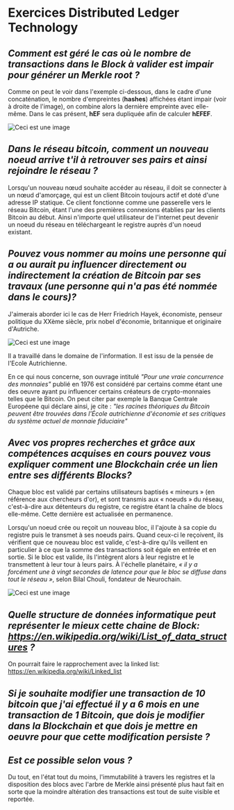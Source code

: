 # Exercices Distributed Ledger Technology #

## _Comment est géré le cas où le nombre de transactions dans le Block à valider est impair pour générer un Merkle root ?_

Comme on peut le voir dans l'exemple ci-dessous, dans le cadre d'une concaténation, le nombre d'empreintes (**hashes**) affichées étant impair (voir à droite de l'image), on combine alors la dernière empreinte avec elle-même. Dans le cas présent, **hEF** sera dupliquée afin de calculer **hEFEF**.

![Ceci est une image](https://cryptoast.fr/wp-content/uploads/2020/05/arbre-de-merkle-exemple.png) 

## _Dans le réseau bitcoin, comment un nouveau noeud arrive t'il à retrouver ses pairs et ainsi rejoindre le réseau ?_

Lorsqu'un nouveau nœud souhaite accéder au réseau, il doit se connecter à un nœud d'amorçage, qui est un client Bitcoin toujours actif et doté d'une adresse IP statique. Ce client fonctionne comme une passerelle vers le réseau Bitcoin, étant l'une des premières connexions établies par les clients Bitcoin au début. Ainsi n'importe quel utilisateur de l'internet peut devenir un noeud du réseau en téléchargeant le registre auprès d'un noeud existant.  

## _Pouvez vous nommer au moins une personne qui a ou aurait pu influencer directement ou indirectement la création de Bitcoin par ses travaux (une personne qui n'a pas été nommée dans le cours)?_ 

J'aimerais aborder ici le cas de Herr Friedrich Hayek, économiste, penseur politique du XXème siècle, prix nobel d'économie, britannique et originaire d'Autriche.

![Ceci est une image](https://i.pinimg.com/originals/4b/a1/fb/4ba1fb7aae2b9c1ca86bc80a7e3e9380.jpg)

Il a travaillé dans le domaine de l'information. Il est issu de la pensée de l'Ecole Autrichienne.

En ce qui nous concerne, son ouvrage intitulé _"Pour une vraie concurrence des monnaies"_ publié en 1976 est considéré par certains comme étant une des oeuvre ayant pu influencer certains créateurs de crypto-monnaies telles que le Bitcoin.
On peut citer par exemple la Banque Centrale Européene qui déclare ainsi, je cite : _"les racines théoriques du Bitcoin peuvent être trouvées dans l'École autrichienne d'économie et ses critiques du système actuel de monnaie fiduciaire"_

## _Avec vos propres recherches et grâce aux compétences acquises en cours pouvez vous expliquer comment une Blockchain crée un lien entre ses différents Blocks?_

Chaque bloc est validé par certains utilisateurs baptisés « mineurs » (en référence aux chercheurs d'or), et sont transmis aux « noeuds » du réseau, c'est-à-dire aux détenteurs du registre, ce registre étant la chaîne de blocs elle-même. Cette dernière est actualisée en permanence.

Lorsqu'un noeud crée ou reçoit un nouveau bloc, il l'ajoute à sa copie du registre puis le transmet à ses noeuds pairs. Quand ceux-ci le reçoivent, ils vérifient que ce nouveau bloc est valide, c'est-à-dire qu'ils veillent en particulier à ce que la somme des transactions soit égale en entrée et en sortie. Si le bloc est valide, ils l'intègrent alors à leur registre et le transmettent à leur tour à leurs pairs. À l'échelle planétaire, _« il y a forcément une à vingt secondes de latence pour que le bloc se diffuse dans tout le réseau »_, selon Bilal Chouli, fondateur de Neurochain.

![Ceci est une image](https://bitpanda-academy.imgix.net/nullb38f6ebe-fd30-4a85-b1b2-1f585c236a91/Bitpanda-Infographics_3-blockchain.png?auto=compress%2Cformat&fit=min&fm=jpg&q=80&w=2100)  

## _Quelle structure de données informatique peut représenter le mieux cette chaine de Block: https://en.wikipedia.org/wiki/List_of_data_structures ?_

On pourrait faire le rapprochement avec la linked list: https://en.wikipedia.org/wiki/Linked_list

## _Si je souhaite modifier une transaction de 10 bitcoin que j'ai effectué il y a 6 mois en une transaction de 1 Bitcoin, que dois je modifier dans la Blockchain et que dois je mettre en oeuvre pour que cette modification persiste ?_
## _Est ce possible selon vous ?_

Du tout, en l'état tout du moins, l'immutabilité à travers les registres et la disposition des blocs avec l'arbre de Merkle ainsi présenté plus haut fait en sorte que la moindre altération des transactions est tout de suite visible et reportée.